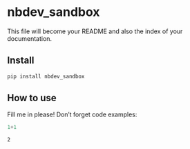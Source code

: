 # nbdev_sandbox


<!-- WARNING: THIS FILE WAS AUTOGENERATED! DO NOT EDIT! -->

This file will become your README and also the index of your
documentation.

## Install

``` sh
pip install nbdev_sandbox
```

## How to use

Fill me in please! Don’t forget code examples:

``` python
1+1
```

    2
